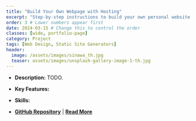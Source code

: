 ```yaml
---
title: "Build Your Own Webpage with Hosting"
excerpt: "Step-by-step instructions to build your own personal website with free hosting and custom domain"
order: 3 # Lower numbers appear first
date: 2024-03-15 # Change this to control the order
classes: [wide, portfolio-page]
category: Project
tags: [Web Design, Static Site Generators]
header:
  image: /assets/images/sinawa_th.jpg
  teaser: assets/images/unsplash-gallery-image-1-th.jpg
---
```


- **Description:** TODO.  

- **Key Features:**

- **Skills:** 

- **[GitHub Repository](https://github.com/dagny099/dagny099.github.io)** | **[Read More](https://barbhs.com/)**

